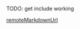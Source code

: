 TODO: get include working

[remoteMarkdownUrl](https://github.com/threefoldfoundation/info_foundation/blob/master/src/definitions_concepts/cloud_units.md)